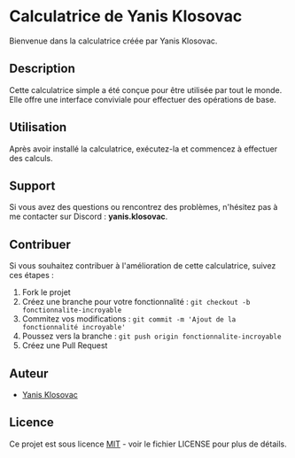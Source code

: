 # Calculatrice de Yanis Klosovac

Bienvenue dans la calculatrice créée par Yanis Klosovac.

## Description

Cette calculatrice simple a été conçue pour être utilisée par tout le monde. Elle offre une interface conviviale pour effectuer des opérations de base.

## Utilisation

Après avoir installé la calculatrice, exécutez-la et commencez à effectuer des calculs.

## Support

Si vous avez des questions ou rencontrez des problèmes, n'hésitez pas à me contacter sur Discord : **yanis.klosovac**.

## Contribuer

Si vous souhaitez contribuer à l'amélioration de cette calculatrice, suivez ces étapes :

1. Fork le projet
2. Créez une branche pour votre fonctionnalité : `git checkout -b fonctionnalite-incroyable`
3. Commitez vos modifications : `git commit -m 'Ajout de la fonctionnalité incroyable'`
4. Poussez vers la branche : `git push origin fonctionnalite-incroyable`
5. Créez une Pull Request

## Auteur

- [Yanis Klosovac](https://github.com/YanisKlosovac)

## Licence

Ce projet est sous licence [MIT](LICENSE) - voir le fichier LICENSE pour plus de détails.
